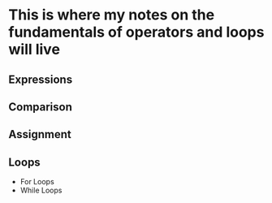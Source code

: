 # This is where my notes on the fundamentals of operators and loops will live

## Expressions

## Comparison

## Assignment

## Loops

+ For Loops
+ While Loops
